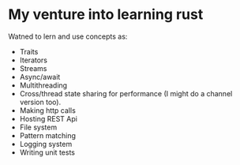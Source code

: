# My venture into learning rust

Watned to lern and use concepts as:
* Traits
* Iterators
* Streams
* Async/await
* Multithreading
* Cross/thread state sharing for performance (I might do a channel version too).
* Making http calls
* Hosting REST Api
* File system
* Pattern matching
* Logging system
* Writing unit tests
